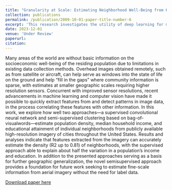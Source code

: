 ```yaml
---
title: "Granularity at Scale: Estimating Neighborhood Well-Being from High-Resolution Orthographic Imagery and Hybrid Learning"
collection: publications
permalink: /publication/2009-10-01-paper-title-number-6
excerpt: 'This research investigates the utility of deep learning for mapping shoreline armoring structures, emphasizing computationally efficient methods for semi-automated delineation using high-resolution imagery. The ResNet18-based Pyramid Attention Network (PAN) architecture demonstrated a 72% overall accuracy, with notable precision of 80% and 94% for breakwaters and groins, respectively. This lightweight implementation enables swift processing of 1.5 kilometers of shoreline in 1.4 seconds (GPU) to 2.16 seconds (CPU) within simulated user environments. The study also introduces pyShore, providing a deep learning algorithm for human coders to incorporate into a semi-automated workflow.'
date: 2023-12-01
venue: 'Under Review'
paperurl: 
citation: 
---
```

Many areas of the world are without basic information on the socioeconomic well-being of the residing population due to limitations in existing data collection methods. Overhead
images obtained remotely, such as from satellite or aircraft, can help serve as windows into the state of life on the ground
and help “fill in the gaps” where community information is
sparse, with estimates at smaller geographic scales requiring
higher resolution sensors. Concurrent with improved sensor resolutions, recent advancements in machine learning and computer
vision have made it possible to quickly extract features from
and detect patterns in image data, in the process correlating
these features with other information. In this work, we explore
how well two approaches—a supervised convolutional neural
network and semi-supervised clustering based on bag-of-visualwords—estimate population density, median household income,
and educational attainment of individual neighborhoods from
publicly available high-resolution imagery of cities throughout
the United States. Results and analyses indicate that features
extracted from the imagery can accurately estimate the density
(R2 up to 0.81) of neighborhoods, with the supervised approach
able to explain about half the variation in a population’s income
and education. In addition to the presented approaches serving
as a basis for further geographic generalization, the novel semisupervised approach provides a foundation for future work
seeking to estimate fine-scale information from aerial imagery
without the need for label data.

[Download paper here](https://arxiv.org/pdf/2309.16808.pdf)

